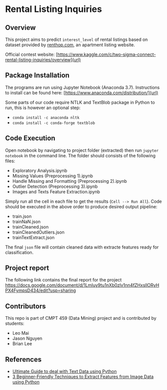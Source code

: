 # Rental Listing Inquiries

## Overview

This project aims to predict `interest_level` of rental listings based on dataset provided by [renthop.com](url), an apartment listing website.

Official contest website: [https://www.kaggle.com/c/two-sigma-connect-rental-listing-inquiries/overview](url)

## Package Installation

The programs are run using Jupyter Notebook (Anaconda 3.7). Instructions to install can be found here: [https://www.anaconda.com/distribution/](url)

Some parts of our code require NTLK and TextBlob package in Python to run, this is however an optional step:

- `conda install -c anaconda nltk`
- `conda install -c conda-forge textblob`

## Code Execution

Open notebook by navigating to project folder (extracted) then run `jupyter notebook` in the command line. The folder should consists of the following files:

- Exploratory Analysis.ipynb
- Missing Values (Preprocessing 1).ipynb
- Handle Missing and Formatting (Preprocessing 2).ipynb
- Outlier Detection (Preprocessing 3).ipynb
- Images and Texts Feature Extraction.ipynb

Simply run all the cell in each file to get the results (`Cell --> Run All`). Code should be executed in the above order to produce desired output pipeline:

- train.json
- trainNaN.json
- trainCleaned.json
- trainCleanedOutliers.json 
- trainTextExtract.json

The final `json` file will contain cleaned data with extracte features ready for classification.

## Project report
The following link contains the final report for the project
https://docs.google.com/document/d/1LmIuy9tu1nXb0zlv1nn4fZHxsllORyHPX4FympsD434/edit?usp=sharing

## Contributors

This repo is part of CMPT 459 (Data Mining) project and is contributed by students:

- Leo Mai
- Jason Nguyen
- Brian Lee

## References

- [Ultimate Guide to deal with Text Data using Python](https://www.analyticsvidhya.com/blog/2018/02/the-different-methods-deal-text-data-predictive-python/)
- [3 Beginner-Friendly Techniques to Extract Features from Image Data using Python](https://www.analyticsvidhya.com/blog/2019/08/3-techniques-extract-features-from-image-data-machine-learning-python/)
